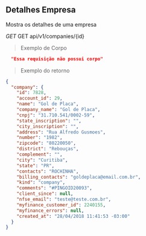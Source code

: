 ## Detalhes Empresa

Mostra os detalhes de uma empresa

<div class="api-endpoint">
  <div class="endpoint-data">
    <i class="label label-get">GET</i>
     GET api/v1/companies/{id}
  </div>
</div>


> Exemplo de Corpo

```json
  "Essa requisição não possui corpo"
```

> Exemplo do retorno

```json
{
  "company": {
    "id": 7828,
    "account_id": 29,
    "name": "Gol de Placa",
    "company_name": "Gol de Placa",
    "cnpj": "31.710.541/0002-59",
    "state_inscription": "",
    "city_inscription": "",
    "address": "Rua Alfredo Gusmoes",
    "number": "1982",
    "zipcode": "80220050",
    "district": "Rebouças",
    "complement": "",
    "city": "Curitiba",
    "state": "PR",
    "contacts": "ROCHINHA",
    "billing_contacts": "goldeplaca@email.com.br",
    "kind": "company",
    "comments": "#PINGOID20093",
    "client_since": null,
    "nfse_email": "teste@teste.com.br",
    "myfinance_customer_id": 2240155,
    "myfinance_errors": null,
    "created_at": "28/04/2018 11:41:53 -03:00"
  }
}
```

